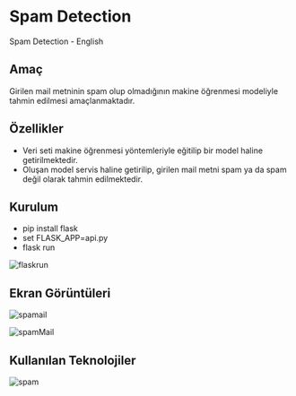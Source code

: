 # Spam Detection
Spam Detection - English

## Amaç

Girilen mail metninin spam olup olmadığının makine öğrenmesi modeliyle tahmin edilmesi amaçlanmaktadır.

## Özellikler

* Veri seti makine öğrenmesi yöntemleriyle eğitilip bir model haline getirilmektedir.
* Oluşan model servis haline getirilip, girilen mail metni spam ya da spam değil olarak tahmin edilmektedir.

## Kurulum
- pip install flask
- set FLASK_APP=api.py
- flask run

![flaskrun](https://user-images.githubusercontent.com/48556212/71646340-0247e880-2cf8-11ea-8f53-f1d281f10ab1.PNG)


## Ekran Görüntüleri

![spamail](https://user-images.githubusercontent.com/48556212/71646358-5521a000-2cf8-11ea-946e-9d60b0917895.PNG)

![spamMail](https://user-images.githubusercontent.com/48556212/71646399-07f1fe00-2cf9-11ea-963d-4eb121a4c9db.PNG)


## Kullanılan Teknolojiler

 ![spam](https://user-images.githubusercontent.com/48556212/71646422-8d75ae00-2cf9-11ea-8a35-df6a6b856f19.png)


   

